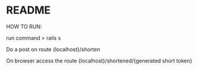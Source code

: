 # README
HOW TO RUN:

  run command > rails s
  
  Do a post on route {localhost}/shorten
  
  On browser access the route {localhost}/shortened/{generated short token}
